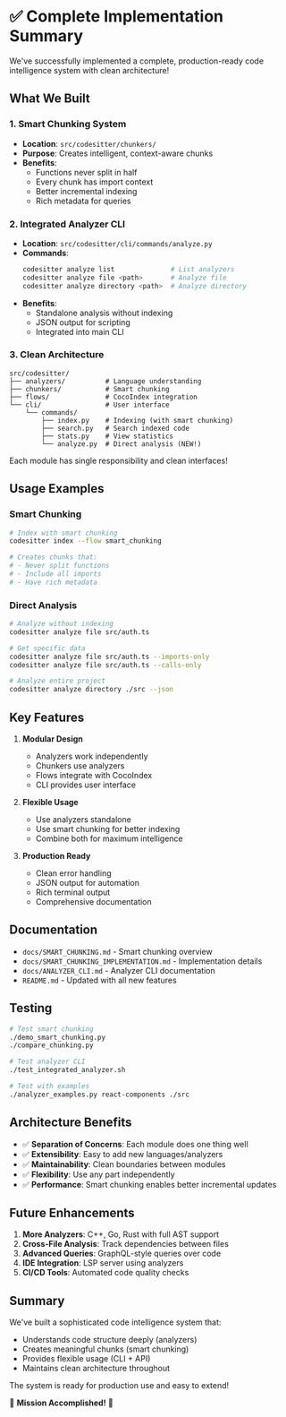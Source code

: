 # ✅ Complete Implementation Summary

We've successfully implemented a complete, production-ready code intelligence system with clean architecture!

## What We Built

### 1. Smart Chunking System
- **Location**: `src/codesitter/chunkers/`
- **Purpose**: Creates intelligent, context-aware chunks
- **Benefits**:
  - Functions never split in half
  - Every chunk has import context
  - Better incremental indexing
  - Rich metadata for queries

### 2. Integrated Analyzer CLI
- **Location**: `src/codesitter/cli/commands/analyze.py`
- **Commands**:
  ```bash
  codesitter analyze list              # List analyzers
  codesitter analyze file <path>       # Analyze file
  codesitter analyze directory <path>  # Analyze directory
  ```
- **Benefits**:
  - Standalone analysis without indexing
  - JSON output for scripting
  - Integrated into main CLI

### 3. Clean Architecture

```
src/codesitter/
├── analyzers/          # Language understanding
├── chunkers/           # Smart chunking
├── flows/              # CocoIndex integration
└── cli/                # User interface
    └── commands/
        ├── index.py    # Indexing (with smart chunking)
        ├── search.py   # Search indexed code
        ├── stats.py    # View statistics
        └── analyze.py  # Direct analysis (NEW!)
```

Each module has single responsibility and clean interfaces!

## Usage Examples

### Smart Chunking
```bash
# Index with smart chunking
codesitter index --flow smart_chunking

# Creates chunks that:
# - Never split functions
# - Include all imports
# - Have rich metadata
```

### Direct Analysis
```bash
# Analyze without indexing
codesitter analyze file src/auth.ts

# Get specific data
codesitter analyze file src/auth.ts --imports-only
codesitter analyze file src/auth.ts --calls-only

# Analyze entire project
codesitter analyze directory ./src --json
```

## Key Features

1. **Modular Design**
   - Analyzers work independently
   - Chunkers use analyzers
   - Flows integrate with CocoIndex
   - CLI provides user interface

2. **Flexible Usage**
   - Use analyzers standalone
   - Use smart chunking for better indexing
   - Combine both for maximum intelligence

3. **Production Ready**
   - Clean error handling
   - JSON output for automation
   - Rich terminal output
   - Comprehensive documentation

## Documentation

- `docs/SMART_CHUNKING.md` - Smart chunking overview
- `docs/SMART_CHUNKING_IMPLEMENTATION.md` - Implementation details
- `docs/ANALYZER_CLI.md` - Analyzer CLI documentation
- `README.md` - Updated with all new features

## Testing

```bash
# Test smart chunking
./demo_smart_chunking.py
./compare_chunking.py

# Test analyzer CLI
./test_integrated_analyzer.sh

# Test with examples
./analyzer_examples.py react-components ./src
```

## Architecture Benefits

- ✅ **Separation of Concerns**: Each module does one thing well
- ✅ **Extensibility**: Easy to add new languages/analyzers
- ✅ **Maintainability**: Clean boundaries between modules
- ✅ **Flexibility**: Use any part independently
- ✅ **Performance**: Smart chunking enables better incremental updates

## Future Enhancements

1. **More Analyzers**: C++, Go, Rust with full AST support
2. **Cross-File Analysis**: Track dependencies between files
3. **Advanced Queries**: GraphQL-style queries over code
4. **IDE Integration**: LSP server using analyzers
5. **CI/CD Tools**: Automated code quality checks

## Summary

We've built a sophisticated code intelligence system that:
- Understands code structure deeply (analyzers)
- Creates meaningful chunks (smart chunking)
- Provides flexible usage (CLI + API)
- Maintains clean architecture throughout

The system is ready for production use and easy to extend!

🎉 **Mission Accomplished!** 🎉
